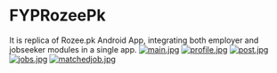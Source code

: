 # FYPRozeePk
It is replica of Rozee.pk Android App, integrating both employer and jobseeker modules in a single app.
[![main.jpg](https://i.postimg.cc/y82CN0SX/main.jpg)](https://postimg.cc/0zGBWMnb)
[![profile.jpg](https://i.postimg.cc/dVgxYhmN/profile.jpg)](https://postimg.cc/Jscq34Fj)
[![post.jpg](https://i.postimg.cc/1RM7zCrq/post.jpg)](https://postimg.cc/w3yQfkPq)
[![jobs.jpg](https://i.postimg.cc/FzKZcvVJ/jobs.jpg)](https://postimg.cc/1nLwhLT9)
[![matchedjob.jpg](https://i.postimg.cc/BnFC2MHN/matchedjob.jpg)](https://postimg.cc/VJYM897b)
